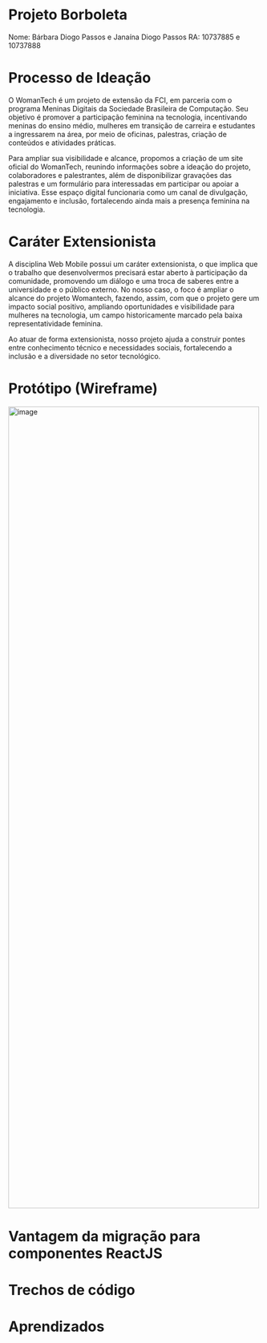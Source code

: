 # Projeto Borboleta
Nome: Bárbara Diogo Passos e Janaína Diogo Passos
RA: 10737885 e 10737888

# Processo de Ideação
O WomanTech é um projeto de extensão da FCI, em parceria com o programa Meninas Digitais da Sociedade Brasileira de Computação. Seu objetivo é promover a participação feminina na tecnologia, incentivando meninas do ensino médio, mulheres em transição de carreira e estudantes a ingressarem na área, por meio de oficinas, palestras, criação de conteúdos e atividades práticas.

Para ampliar sua visibilidade e alcance, propomos a criação de um site oficial do WomanTech, reunindo informações sobre a ideação do projeto, colaboradores e palestrantes, além de disponibilizar gravações das palestras e um formulário para interessadas em participar ou apoiar a iniciativa. Esse espaço digital funcionaria como um canal de divulgação, engajamento e inclusão, fortalecendo ainda mais a presença feminina na tecnologia.

# Caráter Extensionista
A disciplina Web Mobile possui um caráter extensionista, o que implica que o trabalho que desenvolvermos precisará estar aberto à participação da comunidade, promovendo um diálogo e uma troca de saberes entre a universidade e o público externo. No nosso caso, o foco é ampliar o alcance do projeto Womantech, fazendo, assim, com que o projeto gere um impacto social positivo, ampliando oportunidades e visibilidade para mulheres na tecnologia, um campo historicamente marcado pela baixa representatividade feminina.

Ao atuar de forma extensionista, nosso projeto ajuda a construir pontes entre conhecimento técnico e necessidades sociais, fortalecendo a inclusão e a diversidade no setor tecnológico.

# Protótipo (Wireframe)
<img width="500" height="1600" alt="image" src="https://github.com/user-attachments/assets/db46cd39-e6de-42e8-ade6-782de62d8927" />

# Vantagem da migração para componentes ReactJS

# Trechos de código 

# Aprendizados
